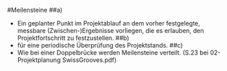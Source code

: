 #Meilensteine
##a)
- Ein geplanter Punkt im Projektablauf an dem vorher festgelegte, messbare (Zwischen-)Ergebnisse vorliegen, die es erlauben, den Projektfortschritt zu festzustellen.
##b)
- für eine periodische Überprüfung des Projektstands. 
##c)
- Wie bei einer Doppelbrücke werden Meilensteine verteilt. (S.23 bei 02-Projektplanung SwissGrooves.pdf)

